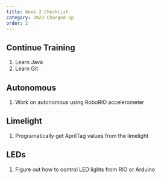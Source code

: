 ```yaml
---
title: Week 2 Checklist
category: 2023 Charged Up
order: 2
---
```

## Continue Training
1. Learn Java
2. Learn Git

## Autonomous
1. Work on autonomous using RoboRIO accelerometer

## Limelight
1. Programatically get AprilTag values from the limelight  

## LEDs
1. Figure out how to control LED lights from RIO or Arduino